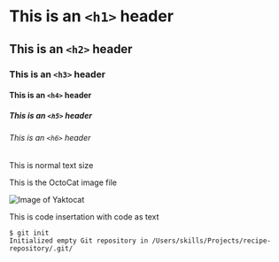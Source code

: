 # This is an `<h1>` header 
## This is an `<h2>` header
### This is an `<h3>` header
#### This is an `<h4>` header
##### This is an `<h5>` header
###### This is an `<h6>` header
This is normal text size


This is the OctoCat image file

![Image of Yaktocat](https://octodex.github.com/images/yaktocat.png)


This is code insertation with code as text

```
$ git init
Initialized empty Git repository in /Users/skills/Projects/recipe-repository/.git/
```
